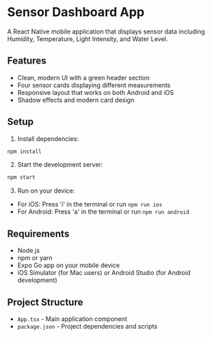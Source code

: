 # Sensor Dashboard App

A React Native mobile application that displays sensor data including Humidity, Temperature, Light Intensity, and Water Level.

## Features

- Clean, modern UI with a green header section
- Four sensor cards displaying different measurements
- Responsive layout that works on both Android and iOS
- Shadow effects and modern card design

## Setup

1. Install dependencies:
```bash
npm install
```

2. Start the development server:
```bash
npm start
```

3. Run on your device:
- For iOS: Press 'i' in the terminal or run `npm run ios`
- For Android: Press 'a' in the terminal or run `npm run android`

## Requirements

- Node.js
- npm or yarn
- Expo Go app on your mobile device
- iOS Simulator (for Mac users) or Android Studio (for Android development)

## Project Structure

- `App.tsx` - Main application component
- `package.json` - Project dependencies and scripts 